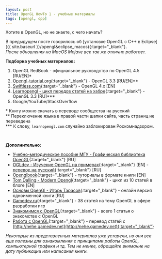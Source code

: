 ```yaml
---
layout: post 
title: OpenGL HowTo 1 - учебные материалы
tags: [opengl, cpp]
---
```


Хотите в OpenGL, но не знаете, с чего начать?

<!--excerpt-->

В предыдущем посте говорилось об [установке OpenGL с C++ в Eclipse]({{ site.baseurl }}/opengl&eclipse_macos){:target="_blank"}.<br/>
*После обновления на MacOS Mojave все так же отлично работает.*
<br/>

**Подборка учебных материалов:**

1. OpenGL RedBook - официальное руководство по OpenGL 4.5 [RU/EN]*
2. [Opengl-tutorial.org](http://www.opengl-tutorial.org){:target="_blank"} - OpenGL 3.3 [RU/EN]**
3. [Swiftless.com](http://www.swiftless.com/opengl4tuts.html){:target="_blank"} - OpenGL 4.x [EN]
4. [Learnopengl - цикл передов статей на хабре](https://habr.com/post/310790/){:target="_blank"} - OpenGL 3.3 [RU]***
5. Google/YouTube/StackOverflow

\* Книгу можно скачать в переводе сообщества на русский <br/>
\** Переключение языка в правой части шапки сайта, часть страниц не переведена <br/>
\*** К слову, `learnopengl.com` случайно заблокирован Роскомнадзором. 

<br/>

**Дополнительно:**

* [Учебно-методическое пособие МГУ - Графическая библиотека OpenGL](http://www.ict.edu.ru/ft/002387/ignatenko.pdf){:target="_blank"} [RU]
* [OGLdev - Изучение OpenGL на примерах](http://ogldev.atspace.co.uk){:target="_blank"} [EN] - [перевод на русский](http://triplepointfive.github.io/ogltutor/){:target="_blank"} [RU]
* [Openglbook](http://openglbook.com){:target="_blank"} - туториалы в формате книги [EN]
* [Tom Dalling - Modern Opengl](https://www.tomdalling.com/blog/category/modern-opengl/){:target="_blank"} - цикл из 10 статей в блоге [EN]
* [Основы OpenGl - Игорь Тарасов](http://www.codenet.ru/progr/opengl/){:target="_blank"}  - онлайн версия одноименной книги [RU]
* [Gamedev.ru](https://gamedev.ru/code/articles/tags/OpenGL){:target="_blank"} - 38 статей на тему OpenGL в сфере разработки игр
* [Знакомимся с OpenGL](https://habr.com/post/111175/){:target="_blank"} - всего 1 статья о знакомстве с OpenGL
* [Работа с OpenGL](http://pmg.org.ru/nehe/index.html){:target="_blank"}  - перевод статей c [http://nehe.gamedev.net](http://nehe.gamedev.net){:target="_blank"}


*Некоторые из представленных материалов уже устарели, но они все еще полезны для ознакомления с принципами работы OpenGL, компьютерной графики и тд. Тем не менее, обращайте внимание на дату публикации или написания книги.*
